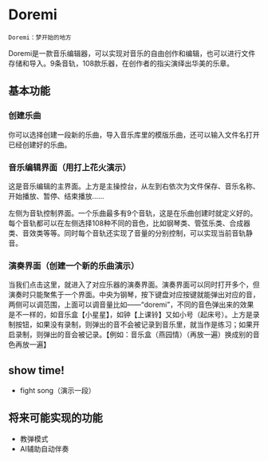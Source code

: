 # Doremi
`Doremi：梦开始的地方`

Doremi是一款音乐编辑器，可以实现对音乐的自由创作和编辑，也可以进行文件存储和导入。9条音轨，108款乐器，在创作者的指尖演绎出华美的乐章。

## 基本功能
### 创建乐曲
你可以选择创建一段新的乐曲，导入音乐库里的模版乐曲，还可以输入文件名打开已经创建好的乐曲。

### 音乐编辑界面（用打上花火演示）
这是音乐编辑的主界面。上方是主操控台，从左到右依次为文件保存、音乐名称、开始播放、暂停、结束播放……

左侧为音轨控制界面。一个乐曲最多有9个音轨，这是在乐曲创建时就定义好的。每个音轨都可以在左侧选择108种不同的音色，比如钢琴类、管弦乐类、合成器类、音效类等等。同时每个音轨还实现了音量的分别控制，可以实现当前音轨静音。

### 演奏界面（创建一个新的乐曲演示）
当我们点击这里，就进入了对应乐器的演奏界面。演奏界面可以同时打开多个，但演奏时只能聚焦于一个界面。中央为钢琴，按下键盘对应按键就能弹出对应的音，两侧可以调范围，上面可以调音量比如——“doremi”，不同的音色弹出来的效果是不一样的，如音乐盒【小星星】，如钟【上课铃】又如小号（起床号）。上方是录制按钮，如果没有录制，则弹出的音不会被记录到音乐里，就当作是练习；如果开启录制，则弹出的音会被记录。【例如：音乐盒（燕园情）（再放一遍）换成别的音色再放一遍】

## show time!
* fight song（演示一段）

## 将来可能实现的功能
* 教弹模式
* AI辅助自动伴奏
